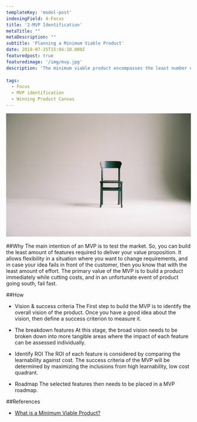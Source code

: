 ```yaml
---
templateKey: 'model-post'
indexingField: 4-Focus
title: '2-MVP Identification'
metaTitle: ""
metaDescription: ""
subtitle: 'Planning a Minimum Viable Product'
date: 2019-07-25T15:04:10.000Z
featuredpost: true
featuredimage: '/img/mvp.jpg'
description: 'The minimum viable product encompasses the least number of features necessary to realize the core value proposition of your product or to maximize the learnability. In other words, this means that this is the minimum feature set required to learn the success of the product offering.'

tags:
  - Focus
  - MVP identification
  - Winning Product Canvas
---
```


![flavor wheel](/img/mvp.jpg)

##Why
The main intention of an MVP is to test the market. So, you can build the least amount of features required to deliver your value proposition. It allows flexibility in a situation where you want to change requirements, and in case your idea fails in front of the customer, then you know that with the least amount of effort. The primary value of the MVP is to build a product immediately while cutting costs, and in an unfortunate event of product going south, fail fast.

##How

- Vision & success criteria
  The First step to build the MVP is to identify the overall vision of the product. Once you have a good idea about the vision, then define a success criterion to measure it.

- The breakdown features
  At this stage, the broad vision needs to be broken down into more tangible areas where the impact of each feature can be assessed individually.

- Identify ROI
  The ROI of each feature is considered by comparing the learnability against cost. The success criteria of the MVP will be determined by maximizing the inclusions from high learnability, low cost quadrant.

- Roadmap
  The selected features then needs to be placed in a MVP roadmap.

##References

- [What is a Minimum Viable Product?](http://ask.leanstack.com/en/articles/902991-what-is-a-minimum-viable-product-mvp)
